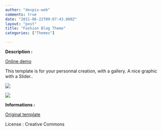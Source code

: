 ```yaml
---
author: "devpix-web"
comments: true
date: "2011-06-22T09:07:43.000Z"
layout: "post"
title: "Fashion Blog Theme"
categories: ["Themes"]

---
```

**Description :**

[Online demo](http://silexprod.com/silex_cifacom20102011/?/fashion_blog)

This template is for your personnal creation, with a gallery. A nice graphic with a Slider..

![](https://www.silexlabs.org/wp-content/uploads/2011/06/fashion_blog_theme.png)

![](https://www.silexlabs.org/wp-content/uploads/2011/06/fashion_blog_theme_2.png)

**Informations :**

[](http://preprod.webschoolfactory.com/labo/2010-2011/silex/silex_server/?/fashion_blog)

[Original template](http://www.templatemo.com/preview/templatemo_194_fashion_blog)

License : Creative Commons


